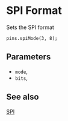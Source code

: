 # SPI Format

Sets the SPI format

```sig
pins.spiMode(3, 8);
```

## Parameters

* ``mode``,
* ``bits``, 

## See also

[SPI](https://developer.mbed.org/handbook/SPI)
